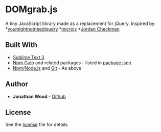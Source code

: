 # DOMgrab.js

A tiny JavaScript library made as a replacement for jQuery. Inspired by:
*[youmightnotneedjquery](http://youmightnotneedjquery.com/)
*[microjs](http://microjs.com/)
*[Jordan Checkman](http://checkman.io/blog/creating-a-javascript-library/)

## Built With
* [Sublime Text 3](https://www.sublimetext.com/3)
* [Npm Gulp](https://www.npmjs.com/package/gulp) and related packages - listed in [package.json](package.json)
* [Npm/Node.js](https://nodejs.org/en/download/) and [Git](https://git-scm.com/book/en/v2/Getting-Started-Installing-Git) - As above

## Author
* **Jonathan Wood** - [Github](https://github.com/JonathanDWood/)

## License
See the [license](LICENSE) file for details
